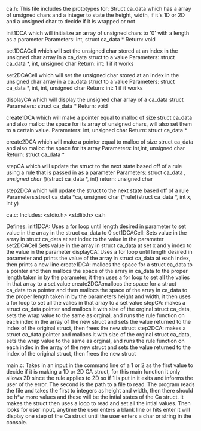 ca.h:
This file includes the prototypes for:
Struct ca_data which has a array of unsigned chars and a integer to state the height, width, if it's 1D or 2D and a unsigned char to decide if it is wrapped or not

init1DCA which will initialize an array of unsigned chars to '0' with a length as a parameter
Parameters: int, struct ca_data *
Return: void

set1DCACell which will set the unsigned char stored at an index in the unsigned char array in a ca_data struct to a value
Parameters: struct ca_data *, int, unsigned char
Return: int: 1 if it works

set2DCACell which will set the unsigned char stored at an index in the unsigned char array in a ca_data struct to a value
Parameters: struct ca_data *, int, int, unsigned char
Return: int: 1 if it works

displayCA which will display the unsigned char array of a ca_data struct
Parameters: struct ca_data *
Return: void

create1DCA which will make a pointer equal to malloc of size struct ca_data and also malloc the space for its array
of unsigned chars, will also set them to a certain value.
Parameters: int, unsigned char
Return: struct ca_data *

create2DCA which will make a pointer equal to malloc of size struct ca_data and also malloc the space for its array
Parameters: int,int, unsigned char
Return: struct ca_data *



stepCA which will update the struct to the next state based off of a rule
using a rule that is passed in as a parameter 
Parameters: struct ca_data *, unsigned char (*)(struct ca_data *, int)
return: unsigned char

step2DCA which will update the struct to the next state based off of a rule
Parameters:struct ca_data *ca, unsigned char (*rule)(struct ca_data *, int x, int y)

ca.c:
Includes: <stdio.h> <stdlib.h> ca.h

Defines:
init1DCA: Uses a for loop until length desired in parameter to set value in the array in the struct ca_data to 0
set1DCACell: Sets value in the array in struct ca_data at set index to the value in the parameter
set2DCACell:Sets value in the array in struct ca_data at set x and y index to the value in the parameter
displayCA: Uses a for loop until length desired in parameter and prints the value of the array in struct ca_data
 at each index, then prints a new line
create1DCA: mallocs the space for a struct ca_data to a pointer and then mallocs the space of the array in ca_data to the
proper length taken in by the parameter, it then uses a for loop to set all the valies in that array to a set value
create2DCA:mallocs the space for a struct ca_data to a pointer and then mallocs the space of the array in ca_data to the
proper length taken in by the parameters height and width, it then uses a for loop to set all the valies in that array to a set value
stepCA: makes a struct ca_data pointer and mallocs it with size of the orginal struct ca_data, sets the wrap value to the same as orginal, and runs the rule function on each index in the array of the new struct and sets the value returned to the index of the original struct, then frees the new struct
step2DCA: makes a struct ca_data pointer and mallocs it with size of the orginal struct ca_data, sets the wrap value to the same as orginal, and runs the rule function on each index in the array of the new struct and sets the value returned to the index of the original struct, then frees the new struct


main.c:
Takes in an input in the command line of a 1 or 2 as the first value to decide if it is making a 1D or 2D CA struct, for this main function it only allows 2D since the rule applies to 2D so if 1 is put in it exits and informs the user of the error. The second is the path to a file to read. The program reads the file and takes the first to integers as height and width, then there should be h*w more values and these will be the intial states of the Ca struct. It makes the struct then uses a loop to read and set all the intial values. Then looks for user input, anytime the user enters a blank line or hits enter it will display one step of the Ca struct until the user enters a char or string in the console.


